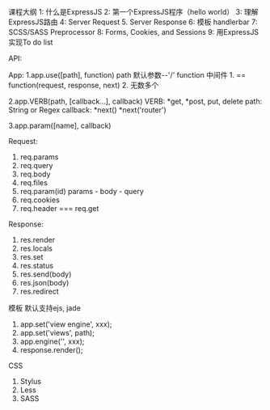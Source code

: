 课程大纲
1: 什么是ExpressJS
2: 第一个ExpressJS程序（hello world）
3: 理解ExpressJS路由
4: Server Request
5. Server Response
6: 模板 handlerbar
7: SCSS/SASS Preprocessor
8: Forms, Cookies, and Sessions
9: 用ExpressJS实现To do list


API:

App:
1.app.use([path], function)
path 默认参数--'/'
function 中间件
    1. == function(request, response, next)
    2. 无数多个

2.app.VERB(path, [callback...], callback)
VERB: *get, *post, put, delete
path: String or Regex
callback: *next() *next('router')

3.app.param([name], callback)

Request:
1. req.params
2. req.query
3. req.body
4. req.files
5. req.param(id)
    params - body - query
6. req.cookies
7. req.header === req.get

Response:
1. res.render
2. res.locals
3. res.set
4. res.status
5. res.send(body)
6. res.json(body)
7. res.redirect

模板
默认支持ejs, jade
1. app.set('view engine', xxx);
2. app.set('views', path);
3. app.engine('', xxx);
4. response.render();


CSS
1. Stylus
2. Less
3. SASS

